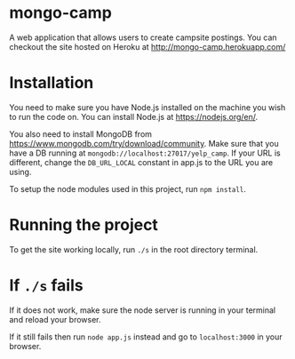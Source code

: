 # mongo-camp
A web application that allows users to create campsite postings.
You can checkout the site hosted on Heroku at http://mongo-camp.herokuapp.com/
# Installation
You need to make sure you have Node.js installed on the machine you wish to run the code on. You can install Node.js at https://nodejs.org/en/.

You also need to install MongoDB from https://www.mongodb.com/try/download/community. Make sure that you have a DB running at ```mongodb://localhost:27017/yelp_camp```. If your URL is different, change the ```DB_URL_LOCAL``` constant in app.js to the URL you are using.

To setup the node modules used in this project, run ```npm install```.

# Running the project
To get the site working locally, run ```./s``` in the root directory terminal.

# If ```./s``` fails
If it does not work, make sure the node server is running in your terminal and reload your browser.

If it still fails then run ```node app.js``` instead and go to ```localhost:3000``` in your browser.
